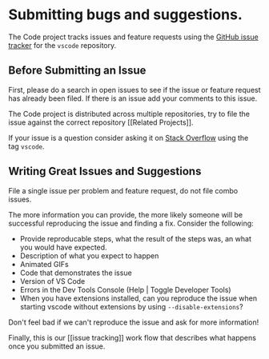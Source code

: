 # Submitting bugs and suggestions.

The Code project tracks issues and feature requests using the [GitHub issue tracker](https://github.com/microsoft/vscode/issues) for the `vscode` repository.

## Before Submitting an Issue
First, please do a search in open issues to see if the issue or feature request has already been filed. If there is an issue add your comments to this issue.

The Code project is distributed across multiple repositories, try to file the issue against the correct repository [[Related Projects]].

If your issue is a question consider asking it on [Stack Overflow](https://stackoverflow.com/questions/tagged/vscode) using the tag `vscode`.

## Writing Great Issues and Suggestions

File a single issue per problem and feature request, do not file combo issues.

The more information you can provide, the more likely someone will be successful reproducing the issue and finding a fix.  Consider the following:

* Provide reproducable steps, what the result of the steps was, an what you would have expected.
* Description of what you expect to happen
* Animated GIFs
* Code that demonstrates the issue
* Version of VS Code
* Errors in the Dev Tools Console (Help | Toggle Developer Tools)
* When you have extensions installed, can you reproduce the issue when starting vscode without extensions by using `--disable-extensions`?

Don't feel bad if we can't reproduce the issue and ask for more information!

Finally, this is our [[issue tracking]] work flow that describes what happens once you submitted an issue.